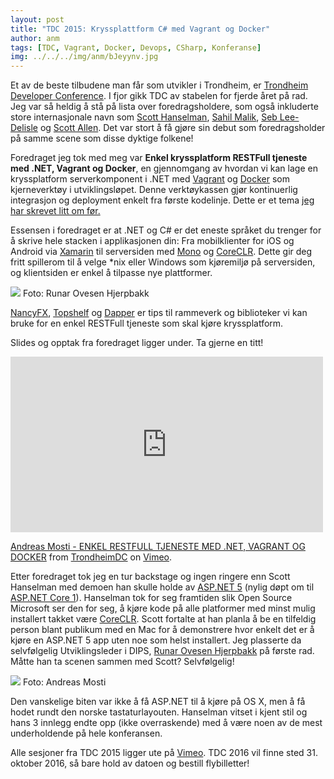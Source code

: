 ```yaml
---
layout: post
title: "TDC 2015: Kryssplattform C# med Vagrant og Docker"
author: anm
tags: [TDC, Vagrant, Docker, Devops, CSharp, Konferanse]
img: ../../../img/anm/bJeyynv.jpg 
---
```


Et av de beste tilbudene man får som utvikler i Trondheim, er [Trondheim Developer Conference](http://2015.trondheimdc.no/). I fjor gikk TDC av stabelen for fjerde året på rad. Jeg var så heldig å stå på lista over foredragsholdere, som også inkluderte store internasjonale navn som [Scott Hanselman](http://www.hanselman.com/), [Sahil Malik](http://blah.winsmarts.com/), [Seb Lee-Delisle](http://seb.ly/) og [Scott Allen](http://odetocode.com/about/scott-allen). Det var stort å få gjøre sin debut som foredragsholder på samme scene som disse dyktige folkene!

<!--more-->

Foredraget jeg tok med meg var **Enkel kryssplatform RESTFull tjeneste med .NET, Vagrant og Docker**, en gjennomgang av hvordan vi kan lage en kryssplatform serverkomponent i .NET med  [Vagrant](https://www.vagrantup.com/) og [Docker](https://www.docker.com/) som kjerneverktøy i utviklingsløpet. Denne verktøykassen gjør kontinuerlig integrasjon og deployment enkelt fra første kodelinje. Dette er et tema [jeg har skrevet litt om før.](http://blog.amosti.net/build-test-and-deploy-net-apps-with-vagrant-and-docker/)

Essensen i foredraget er at .NET og C# er det eneste språket du trenger for å skrive hele stacken i applikasjonen din: Fra mobilklienter for iOS og Android via [Xamarin](https://xamarin.com/) til serversiden med [Mono](http://www.mono-project.com/) og [CoreCLR](https://github.com/dotnet/coreclr/wiki). Dette gir deg fritt spillerom til å velge *nix eller Windows som kjøremiljø på serversiden, og klientsiden er enkel å tilpasse nye plattformer.

![](http://i.imgur.com/bJeyynv.jpg)
Foto: Runar Ovesen Hjerpbakk

[NancyFX](http://nancyfx.org/), [Topshelf](http://topshelf-project.com/) og [Dapper](https://github.com/StackExchange/dapper-dot-net) er tips til rammeverk og biblioteker vi kan bruke for en enkel RESTFull tjeneste som skal kjøre kryssplatform.

Slides og opptak fra foredraget ligger under. Ta gjerne en titt!

<script async class="speakerdeck-embed" data-id="3191aeafb0bf493b8be90abe01639bce" data-ratio="1.77777777777778" src="//speakerdeck.com/assets/embed.js"></script>


<iframe src="https://player.vimeo.com/video/144964559" width="500" height="281" frameborder="0" webkitallowfullscreen mozallowfullscreen allowfullscreen></iframe> <p><a href="https://vimeo.com/144964559">Andreas Mosti - ENKEL RESTFULL TJENESTE MED .NET, VAGRANT OG DOCKER</a> from <a href="https://vimeo.com/trondheimdc">TrondheimDC</a> on <a href="https://vimeo.com">Vimeo</a>.</p>


Etter foredraget tok jeg en tur backstage og ingen ringere enn Scott Hanselman med demoen han skulle holde av [ASP.NET 5](http://www.asp.net/vnext) (nylig døpt om til [ASP.NET Core 1](http://www.hanselman.com/blog/ASPNET5IsDeadIntroducingASPNETCore10AndNETCore10.aspx)). Hanselman tok for seg framtiden slik Open Source Microsoft ser den for seg, å kjøre kode på alle platformer med minst mulig installert takket være [CoreCLR](https://github.com/dotnet/coreclr). Scott fortalte at han planla å be en tilfeldig person blant publikum med en Mac for å demonstrere hvor enkelt det er å kjøre en ASP.NET 5 app uten noe som helst installert. Jeg plasserte da selvfølgelig Utviklingsleder i DIPS, [Runar Ovesen Hjerpbakk](http://hjerpbakk.com/) på første rad. Måtte han ta scenen sammen med Scott? Selvfølgelig!

![](http://i.imgur.com/6Ba2BF7.jpg)
Foto: Andreas Mosti

Den vanskelige biten var ikke å få ASP.NET til å kjøre på OS X, men å få hodet rundt den norske tastaturlayouten. Hanselman vitset i kjent stil og hans 3 innlegg endte opp (ikke overraskende) med å være noen av de mest underholdende på hele konferansen.

Alle sesjoner fra TDC 2015 ligger ute på [Vimeo](https://vimeo.com/trondheimdc/videos). TDC 2016 vil finne sted 31. oktober 2016, så bare hold av datoen og bestill flybilletter!
